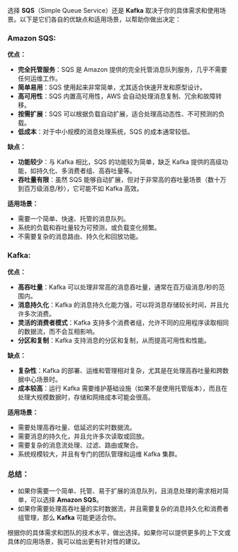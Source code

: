 
选择 **SQS**（Simple Queue Service）还是 **Kafka** 取决于你的具体需求和使用场景。以下是它们各自的优缺点和适用场景，以帮助你做出决定：

### **Amazon SQS:**

**优点：**

- **完全托管服务**：SQS 是 Amazon 提供的完全托管消息队列服务，几乎不需要任何运维工作。
- **简单易用**：SQS 使用起来非常简单，尤其适合快速开发和原型设计。
- **高可用性**：SQS 内置高可用性，AWS 会自动处理消息复制、冗余和故障转移。
- **按需扩展**：SQS 可以根据负载自动扩展，适合处理高动态性、不可预测的负载。
- **低成本**：对于中小规模的消息处理系统，SQS 的成本通常较低。

**缺点：**

- **功能较少**：与 Kafka 相比，SQS 的功能较为简单，缺乏 Kafka 提供的高级功能，如持久化、多消费者组、高吞吐量等。
- **吞吐量有限**：虽然 SQS 能够自动扩展，但对于非常高的吞吐量场景（数十万到百万级消息/秒），它可能不如 Kafka 高效。

**适用场景：**

- 需要一个简单、快速、托管的消息队列。
- 系统的负载和吞吐量较为可预测，或负载变化频繁。
- 不需要复杂的消息路由、持久化和回放功能。

### **Kafka:**

**优点：**

- **高吞吐量**：Kafka 可以处理非常高的消息吞吐量，通常在百万级消息/秒的范围内。
- **消息持久化**：Kafka 的消息持久化能力强，可以将消息存储较长时间，并且允许多次消费。
- **灵活的消费者模式**：Kafka 支持多个消费者组，允许不同的应用程序读取相同的数据流，而不会互相影响。
- **分区和复制**：Kafka 支持消息的分区和复制，从而提高可用性和性能。

**缺点：**

- **复杂性**：Kafka 的部署、运维和管理相对复杂，尤其是在处理高吞吐量和跨数据中心场景时。
- **成本较高**：运行 Kafka 需要维护基础设施（如果不是使用托管版本），而且在处理大规模数据时，存储和网络成本可能会很高。

**适用场景：**

- 需要处理高吞吐量、低延迟的实时数据流。
- 需要消息的持久化，并且允许多次读取或回放。
- 需要复杂的消息流处理、过滤、路由或聚合。
- 系统规模较大，并且有专门的团队管理和运维 Kafka 集群。

### **总结：**

- 如果你需要一个简单、托管、易于扩展的消息队列，且消息处理的需求相对简单，可以选择 **Amazon SQS**。
- 如果你需要处理高吞吐量的实时数据流，并且需要复杂的消息持久化和消费者组管理，那么 **Kafka** 可能更适合你。

根据你的具体需求和团队的技术水平，做出选择。如果你可以提供更多的上下文或具体的应用场景，我可以给出更有针对性的建议。